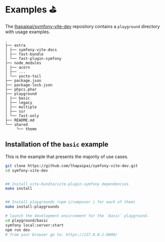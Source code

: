# Examples ⛳

The [lhapaipai/symfony-vite-dev](https://github.com/lhapaipai/symfony-vite-dev) repository contains a `playground` directory with usage examples.

```
.
├── extra
│ ├── symfony-vite-docs
│ ├── fast-bundle
│ └── fast-plugin-symfony
├── node_modules
│ ├── acorn
│ ├── ...
│ └── yocto-tail
├── package.json
├── package-lock.json
├── phpcs.phar
├── playground
│ ├── basic
│ ├── legacy
│ ├── multiple
│ ├── ssr
│ └── fast-only
├── README.md
└── shared
     └── theme
```

## Installation of the `basic` example

This is the example that presents the majority of use cases.

```bash
git clone https://github.com/lhapaipai/symfony-vite-dev.git
cd symfony-vite-dev


## Install vite-bundle/vite-plugin-symfony dependencies
make install


## Install playgrounds (npm i/composer i for each of them)
make install-playgrounds

# launch the development environment for the `basic` playground.
cd playground/basic
symfony local:server:start
npm run dev
# from your browser go to: https://127.0.0.1:8000/
```
